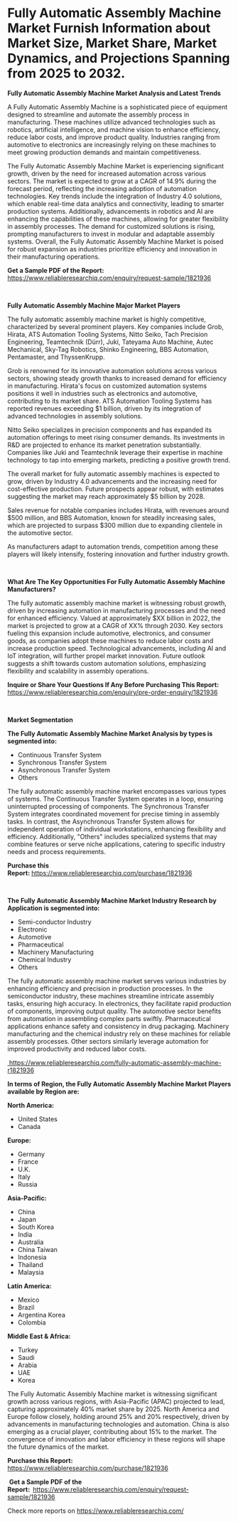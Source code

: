 <p><h1>Fully Automatic Assembly Machine Market Furnish Information about Market Size, Market Share, Market Dynamics, and Projections Spanning from 2025 to 2032.</h1></p><p><strong>Fully Automatic Assembly Machine Market Analysis and Latest Trends</strong></p>
<p><p>A Fully Automatic Assembly Machine is a sophisticated piece of equipment designed to streamline and automate the assembly process in manufacturing. These machines utilize advanced technologies such as robotics, artificial intelligence, and machine vision to enhance efficiency, reduce labor costs, and improve product quality. Industries ranging from automotive to electronics are increasingly relying on these machines to meet growing production demands and maintain competitiveness.</p><p>The Fully Automatic Assembly Machine Market is experiencing significant growth, driven by the need for increased automation across various sectors. The market is expected to grow at a CAGR of 14.9% during the forecast period, reflecting the increasing adoption of automation technologies. Key trends include the integration of Industry 4.0 solutions, which enable real-time data analytics and connectivity, leading to smarter production systems. Additionally, advancements in robotics and AI are enhancing the capabilities of these machines, allowing for greater flexibility in assembly processes. The demand for customized solutions is rising, prompting manufacturers to invest in modular and adaptable assembly systems. Overall, the Fully Automatic Assembly Machine Market is poised for robust expansion as industries prioritize efficiency and innovation in their manufacturing operations.</p></p>
<p><strong>Get a Sample PDF of the Report:&nbsp;</strong> <a href="https://www.reliableresearchiq.com/enquiry/request-sample/1821936?utm_campaign=2278&utm_medium=2&utm_source=Github&utm_content=ia&utm_term=27022025&utm_id=fully-automatic-assembly-machine">https://www.reliableresearchiq.com/enquiry/request-sample/1821936</a></p>
<p>&nbsp;</p>
<p><strong>Fully Automatic Assembly Machine Major Market Players</strong></p>
<p><p>The fully automatic assembly machine market is highly competitive, characterized by several prominent players. Key companies include Grob, Hirata, ATS Automation Tooling Systems, Nitto Seiko, Tach Precision Engineering, Teamtechnik (Dürr), Juki, Tateyama Auto Machine, Autec Mechanical, Sky-Tag Robotics, Shinko Engineering, BBS Automation, Pentamaster, and ThyssenKrupp.</p><p>Grob is renowned for its innovative automation solutions across various sectors, showing steady growth thanks to increased demand for efficiency in manufacturing. Hirata's focus on customized automation systems positions it well in industries such as electronics and automotive, contributing to its market share. ATS Automation Tooling Systems has reported revenues exceeding $1 billion, driven by its integration of advanced technologies in assembly solutions.</p><p>Nitto Seiko specializes in precision components and has expanded its automation offerings to meet rising consumer demands. Its investments in R&D are projected to enhance its market penetration substantially. Companies like Juki and Teamtechnik leverage their expertise in machine technology to tap into emerging markets, predicting a positive growth trend.</p><p>The overall market for fully automatic assembly machines is expected to grow, driven by Industry 4.0 advancements and the increasing need for cost-effective production. Future prospects appear robust, with estimates suggesting the market may reach approximately $5 billion by 2028.</p><p>Sales revenue for notable companies includes Hirata, with revenues around $500 million, and BBS Automation, known for steadily increasing sales, which are projected to surpass $300 million due to expanding clientele in the automotive sector.</p><p>As manufacturers adapt to automation trends, competition among these players will likely intensify, fostering innovation and further industry growth.</p></p>
<p>&nbsp;</p>
<p><strong>What Are The Key Opportunities For Fully Automatic Assembly Machine Manufacturers?</strong></p>
<p><p>The fully automatic assembly machine market is witnessing robust growth, driven by increasing automation in manufacturing processes and the need for enhanced efficiency. Valued at approximately $XX billion in 2022, the market is projected to grow at a CAGR of XX% through 2030. Key sectors fueling this expansion include automotive, electronics, and consumer goods, as companies adopt these machines to reduce labor costs and increase production speed. Technological advancements, including AI and IoT integration, will further propel market innovation. Future outlook suggests a shift towards custom automation solutions, emphasizing flexibility and scalability in assembly operations.</p></p>
<p><strong>Inquire or Share Your Questions If Any Before Purchasing This Report:</strong> <a href="https://www.reliableresearchiq.com/enquiry/pre-order-enquiry/1821936?utm_campaign=2278&utm_medium=2&utm_source=Github&utm_content=ia&utm_term=27022025&utm_id=fully-automatic-assembly-machine">https://www.reliableresearchiq.com/enquiry/pre-order-enquiry/1821936</a></p>
<p>&nbsp;</p>
<p><strong>Market Segmentation</strong></p>
<p><strong>The Fully Automatic Assembly Machine Market Analysis by types is segmented into:</strong></p>
<p><ul><li>Continuous Transfer System</li><li>Synchronous Transfer System</li><li>Asynchronous Transfer System</li><li>Others</li></ul></p>
<p><p>The fully automatic assembly machine market encompasses various types of systems. The Continuous Transfer System operates in a loop, ensuring uninterrupted processing of components. The Synchronous Transfer System integrates coordinated movement for precise timing in assembly tasks. In contrast, the Asynchronous Transfer System allows for independent operation of individual workstations, enhancing flexibility and efficiency. Additionally, "Others" includes specialized systems that may combine features or serve niche applications, catering to specific industry needs and process requirements.</p></p>
<p><strong>Purchase this Report:&nbsp;</strong><a href="https://www.reliableresearchiq.com/purchase/1821936?utm_campaign=2278&utm_medium=2&utm_source=Github&utm_content=ia&utm_term=27022025&utm_id=fully-automatic-assembly-machine">https://www.reliableresearchiq.com/purchase/1821936</a></p>
<p>&nbsp;</p>
<p><strong>The Fully Automatic Assembly Machine Market Industry Research by Application is segmented into:</strong></p>
<p><ul><li>Semi-conductor Industry</li><li>Electronic</li><li>Automotive</li><li>Pharmaceutical</li><li>Machinery Manufacturing</li><li>Chemical Industry</li><li>Others</li></ul></p>
<p><p>The fully automatic assembly machine market serves various industries by enhancing efficiency and precision in production processes. In the semiconductor industry, these machines streamline intricate assembly tasks, ensuring high accuracy. In electronics, they facilitate rapid production of components, improving output quality. The automotive sector benefits from automation in assembling complex parts swiftly. Pharmaceutical applications enhance safety and consistency in drug packaging. Machinery manufacturing and the chemical industry rely on these machines for reliable assembly processes. Other sectors similarly leverage automation for improved productivity and reduced labor costs.</p></p>
<p><a href="https://www.reliableresearchiq.com/fully-automatic-assembly-machine-r1821936?utm_campaign=2278&utm_medium=2&utm_source=Github&utm_content=ia&utm_term=27022025&utm_id=fully-automatic-assembly-machine">&nbsp;https://www.reliableresearchiq.com/fully-automatic-assembly-machine-r1821936</a></p>
<p><strong>In terms of Region, the Fully Automatic Assembly Machine Market Players available by Region are:</strong></p>
<p>
    <p> <strong> North America: </strong>
        <ul>
            <li>United States</li>
            <li>Canada</li>
        </ul>
        </p> 
    <p> <strong> Europe: </strong>
        <ul>
            <li>Germany</li>
            <li>France</li>
            <li>U.K.</li>
            <li>Italy</li>
            <li>Russia</li>
        </ul>
        </p> 
    <p> <strong> Asia-Pacific: </strong>
        <ul>
            <li>China</li>
            <li>Japan</li>
            <li>South Korea</li>
            <li>India</li>
            <li>Australia</li>
            <li>China Taiwan</li>
            <li>Indonesia</li>
            <li>Thailand</li>
            <li>Malaysia</li>
        </ul>
        </p> 
    <p> <strong> Latin America: </strong>
        <ul>
            <li>Mexico</li>
            <li>Brazil</li>
            <li>Argentina Korea</li>
            <li>Colombia</li>
        </ul>
        </p> 
    <p> <strong> Middle East & Africa: </strong>
        <ul>
            <li>Turkey</li>
            <li>Saudi</li>
            <li>Arabia</li>
            <li>UAE</li>
            <li>Korea</li>
        </ul>
    </p>
    </p>
<p><p>The Fully Automatic Assembly Machine market is witnessing significant growth across various regions, with Asia-Pacific (APAC) projected to lead, capturing approximately 40% market share by 2025. North America and Europe follow closely, holding around 25% and 20% respectively, driven by advancements in manufacturing technologies and automation. China is also emerging as a crucial player, contributing about 15% to the market. The convergence of innovation and labor efficiency in these regions will shape the future dynamics of the market.</p></p>
<p><strong>Purchase this Report: </strong><a href="https://www.reliableresearchiq.com/purchase/1821936?utm_campaign=2278&utm_medium=2&utm_source=Github&utm_content=ia&utm_term=27022025&utm_id=fully-automatic-assembly-machine">https://www.reliableresearchiq.com/purchase/1821936</a></p>
<p>&nbsp;<strong>Get a Sample PDF of the Report:&nbsp;&nbsp;</strong><a href="https://www.reliableresearchiq.com/enquiry/request-sample/1821936?utm_campaign=2278&utm_medium=2&utm_source=Github&utm_content=ia&utm_term=27022025&utm_id=fully-automatic-assembly-machine">https://www.reliableresearchiq.com/enquiry/request-sample/1821936</a></p>
<p><strong></strong></p>
<p>Check more reports on <a href="https://www.reliableresearchiq.com/?utm_campaign=2278&utm_medium=2&utm_source=Github&utm_content=ia&utm_term=27022025&utm_id=fully-automatic-assembly-machine">https://www.reliableresearchiq.com/</a></p>